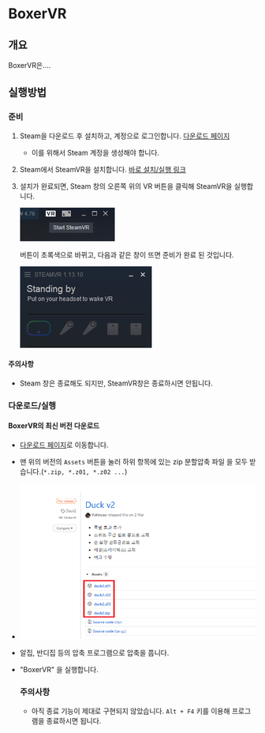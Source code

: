 # BoxerVR

## 개요
BoxerVR은....


## 실행방법

### 준비
1. Steam을 다운로드 후 설치하고, 계정으로 로그인합니다. [다운로드 페이지](https://store.steampowered.com/about/)
   - 이를 위해서 Steam 계정을 생성해야 합니다.
2. Steam에서 SteamVR을 설치합니다. [바로 설치/실행 링크](steam://run/250820)
3. 설치가 완료되면, Steam 창의 오른쪽 위의 VR 버튼을 클릭해 SteamVR을 실행합니다.

    ![StartSteamVR](./Doc/StartSteamVR.png)
    
    버튼이 초록색으로 바뀌고, 다음과 같은 창이 뜨면 준비가 완료 된 것입니다.
    
   ![SteamVRWindow](./Doc/SteamVRWindow.png)

#### 주의사항

* Steam 창은 종료해도 되지만, SteamVR창은 종료하시면 안됩니다.





### 다운로드/실행

#### BoxerVR의 최신 버전 다운로드

- [다운로드 페이지](https://github.com/Yukinyaa/BoxerVR/releases)로 이동합니다.

- 맨 위의 버전의 `Assets` 버튼을 눌러 하위 항목에 있는 zip 분할압축 파일 을 모두 받습니다.(`*.zip, *.z01, *.z02 ...`)

- ![DownloadBinary](./Doc/DownloadBinary.png)

- 알집, 반디집 등의 압축 프로그램으로 압축을 풉니다.

- "BoxerVR" 을 실행합니다.

  ### 주의사항

  - 아직 종료 기능이 제대로 구현되지 않았습니다.
    `Alt + F4` 키를 이용해 프로그램을 종료하시면 됩니다.
